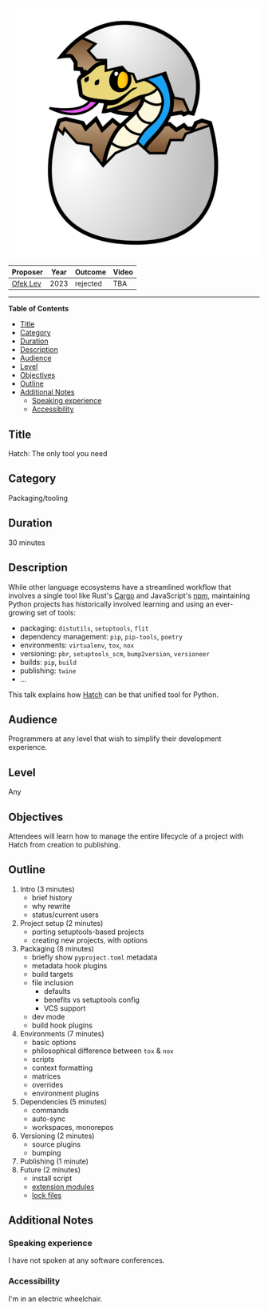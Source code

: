 <div align="center">

<img src="https://raw.githubusercontent.com/pypa/hatch/master/docs/assets/images/logo.svg" alt="Hatch logo" width="500" role="img">

| Proposer                     | Year | Outcome  | Video |
| ---------------------------- | ---- | -------- | ----- |
| [Ofek Lev](https://ofek.dev) | 2023 | rejected | TBA   |

</div>

-----

**Table of Contents**

- [Title](#title)
- [Category](#category)
- [Duration](#duration)
- [Description](#description)
- [Audience](#audience)
- [Level](#level)
- [Objectives](#objectives)
- [Outline](#outline)
- [Additional Notes](#additional-notes)
  - [Speaking experience](#speaking-experience)
  - [Accessibility](#accessibility)

## Title

Hatch: The only tool you need

## Category

Packaging/tooling

## Duration

30 minutes

## Description

While other language ecosystems have a streamlined workflow that involves a single tool like Rust's [Cargo](https://github.com/rust-lang/cargo) and JavaScript's [npm](https://github.com/npm/cli), maintaining Python projects has historically involved learning and using an ever-growing set of tools:

- packaging: `distutils`, `setuptools`, `flit`
- dependency management: `pip`, `pip-tools`, `poetry`
- environments: `virtualenv`, `tox`, `nox`
- versioning: `pbr`, `setuptools_scm`, `bump2version`, `versioneer`
- builds: `pip`, `build`
- publishing: `twine`
- ...

This talk explains how [Hatch](https://github.com/pypa/hatch) can be that unified tool for Python.

## Audience

Programmers at any level that wish to simplify their development experience.

## Level

Any

## Objectives

Attendees will learn how to manage the entire lifecycle of a project with Hatch from creation to publishing.

## Outline

1. Intro (3 minutes)
   - brief history
   - why rewrite
   - status/current users
2. Project setup (2 minutes)
   - porting setuptools-based projects
   - creating new projects, with options
3. Packaging (8 minutes)
   - briefly show `pyproject.toml` metadata
   - metadata hook plugins
   - build targets
   - file inclusion
     - defaults
     - benefits vs setuptools config
     - VCS support
   - dev mode
   - build hook plugins
4. Environments (7 minutes)
   - basic options
   - philosophical difference between `tox` & `nox`
   - scripts
   - context formatting
   - matrices
   - overrides
   - environment plugins
5. Dependencies (5 minutes)
   - commands
   - auto-sync
   - workspaces, monorepos
6. Versioning (2 minutes)
   - source plugins
   - bumping
7. Publishing (1 minute)
8. Future (2 minutes)
   - install script
   - [extension modules](https://github.com/ofek/extensionlib)
   - [lock files](https://discuss.python.org/t/17690)


## Additional Notes

### Speaking experience

I have not spoken at any software conferences.

### Accessibility

I'm in an electric wheelchair.
